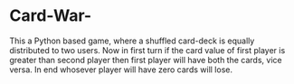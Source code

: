 # Card-War-
This a Python based game, where a shuffled card-deck is equally distributed to two users. Now in first turn if the card value of first player is greater than second player then first player will have both the cards, vice versa. In end whosever player will have zero cards will lose.
